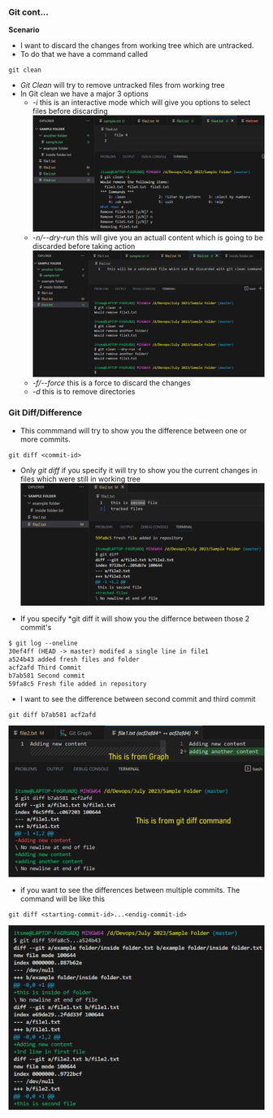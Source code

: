 ### Git cont...

**Scenario**
- I want to discard the changes from working tree which are untracked.
- To do that we have a command called
```
git clean
```
- *Git Clean* will try to remove untracked files from working tree
- In Git clean we have a major 3 options
    - *-i* this is an interactive mode which will give you options to select files before discarding
    ![Privew](./Images/git31.png)
    - *-n/--dry-run* this will give you an actuall content which is going to be discarded before taking action
    ![Privew](./Images/git30.png)
    - *-f/--force* this is a force to discard the changes
    - *-d* this is to remove directories

### Git Diff/Difference
- This commmand will try to show you the difference between one or more commits.
```
git diff <commit-id>
```
- Only *git diff* if you specify it will try to show you the current changes in files which were still in working tree
![Privew](./Images/git32.png)

- If you specify *git diff <commit-id1> <commit-id2> it will show you the differnce between those 2 commit's
```
$ git log --oneline
30ef4ff (HEAD -> master) modifed a single line in file1
a524b43 added fresh files and folder
acf2afd Third Commit
b7ab581 Second commit
59fa8c5 Fresh file added in repository
```
- I want to see the difference between second commit and third commit
```
git diff b7ab581 acf2afd
```
![Privew](./Images/git33.png)

- if you want to see the differences between multiple commits. The command will be like this
```
git diff <starting-commit-id>...<endig-commit-id>
```
![Privew](./Images/git34.png)
